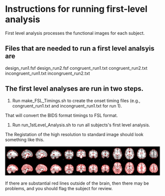 # Instructions for running first-level analysis

First level analysis processes the functional images for each subject.

## Files that are needed to run a first level analsyis are

  design_run1.fsf design_run2.fsf congruent_run1.txt congruent_run2.txt incongruent_run1.txt incongruent_run2.txt

## The first level analyses are run in two steps.

1. Run make_FSL_Timings.sh to create the onset timing files (e.g., congruent_run1.txt and incongruent_run1.txt for run 1).

That will convert the BIDS format timings to FSL format.

1. Run run_1stLevel_Analysis.sh to run all subjects's first level analysis.

The Registation of the high resolution to standard image should look something like this.

![image](highres2standard.png)

If there are substantial red lines outside of the brain, then there may be problems, and you should flag the subject for review.
